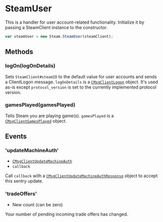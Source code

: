 # SteamUser

This is a handler for user account-related functionality. Initialize it by passing a SteamClient instance to the constructor.

```js
var steamUser = new Steam.SteamUser(steamClient);
```

## Methods

### logOn(logOnDetails)

Sets `SteamClient#steamID` to the default value for user accounts and sends a ClientLogon message. `logOnDetails` is a [`CMsgClientLogon`](https://github.com/SteamRE/SteamKit/blob/master/Resources/Protobufs/steamclient/steammessages_clientserver.proto) object. It's used as-is except `protocol_version` is set to the currently implemented protocol version.

### gamesPlayed(gamesPlayed)

Tells Steam you are playing game(s). `gamesPlayed` is a [`CMsgClientGamesPlayed`](https://github.com/SteamRE/SteamKit/blob/master/Resources/Protobufs/steamclient/steammessages_clientserver.proto) object.

## Events

### 'updateMachineAuth'
* [`CMsgClientUpdateMachineAuth`](https://github.com/SteamRE/SteamKit/blob/master/Resources/Protobufs/steamclient/steammessages_clientserver_2.proto)
* `callback`

Call `callback` with a [`CMsgClientUpdateMachineAuthResponse`](https://github.com/SteamRE/SteamKit/blob/master/Resources/Protobufs/steamclient/steammessages_clientserver_2.proto) object to accept this sentry update.

### 'tradeOffers'
* New count (can be zero)

Your number of pending incoming trade offers has changed.
